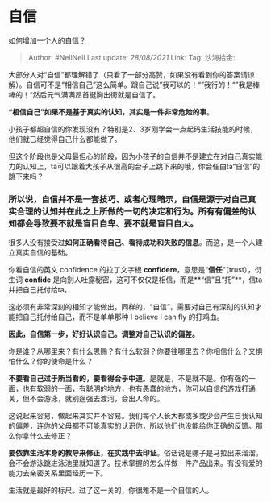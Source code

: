 # 自信
[如何增加一个人的自信？](https://www.zhihu.com/question/19553905/answer/605105794)

> Author: #NellNell
> Last update: *28/08/2021*
> Link:
> Tag:
> 沙海拾金:

大部分人对“自信”都理解错了（只看了一部分高赞，如果没有看到你的答案请谅解）。自信可不是“相信自己”这么简单。跟自己说”我可以的！“”我行的！“”我是棒棒的！“然后元气满满昂首挺胸出街就是自信了。

**“相信自己”如果不是基于真实的认知，其实是一件非常危险的事**。

小孩子都超自信的你发现没有？特别是2、3岁刚学会一点起码生活技能的时候，他们就已经觉得自己什么都能做了。

但这个阶段也是父母最但心的阶段，因为小孩子的自信并不是建立在对自己真实能力的认知上，ta可以跟着大孩子从很高的台子上跳下来的哦，你会任由ta“自信”的跳下来吗？

### **所以说，自信并不是一套技巧、或者心理暗示，自信是源于对自己真实合理的认知并在此之上所做的一切的决定和行为。所有有偏差的认知都会导致要不就是盲目自卑、要不就是盲目自大。**

很多人没有接受过**如何正确看待自己、看待成功和失败的信息**。而这，是一个人建立真实自信的基础。

你看自信的英文 confidence 的拉丁文字根 **confidere**，意思是“**信任**“（trust），衍生词 **confide** 是向别人吐露秘密，这可不仅仅是相信，而是**“信”且“托”**，信ta并把自己托付给ta。

这必须有非常深刻的相知才能做出。同样的，“自信”，需要对自己有深刻的认知才能把自己托付给自己，而不是单单那种 I believe I can fly 的打鸡血。

**因此，自信第一步，好好认识自己。调整对自己认识的偏差。**

你是谁？从哪里来？有什么恩赐？有什么软弱？你要往哪里去？你相信什么？又惧怕什么？你的使命是什么？

**不要看自己过于所当看的，要看得合乎中道**。是就是，不是就不是。你有强的一面，也有软弱的一面，有聪明的地方，也有愚蠢的地方，你可以自信的游戏打通关，但不会游泳，就别逞强去渡河，会出人命的。

这说起来容易，做起来其实并不容易。我们每个人长大都或多或少会产生自我认知的偏差，连你的父母都不可能真实的认识你，所以他们也没能给你正确的反馈。那么你拿什么去修正？

**要依靠生活本身的教导来修正，在实践中去印证**。俗话说是骡子是马拉出来溜溜。会不会游泳跳进泳池里就知道了。技术掌握的怎么样做一件产品出来。有没有爱的能力去亲密关系里面经历一下。

生活就是最好的标尺。过了这一关的，你很难不是一个自信的人。
